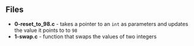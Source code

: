 ## Files
* **0-reset_to_98.c** - takes a pointer to an `int` as parameters and updates the value it points to to `98`
* **1-swap.c** -  function that swaps the values of two integers
